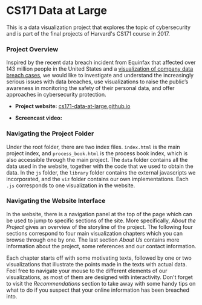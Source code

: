 # CS171 Data at Large

This is a data visualization project that explores the topic of cybersecurity and is part of the final projects of Harvard's CS171 course in 2017. 



### Project Overview

Inspired by the recent data breach incident from Equinfax that affected over 143 million people in the United States and a [visualization of company data breach cases](http://www.informationisbeautiful.net/visualizations/worlds-biggest-data-breaches-hacks/), we would like to investigate and understand the increasingly serious issues with data breaches, use visualizations to raise the public’s awareness in monitoring the safety of their personal data, and offer approaches in cybersecurity protection. 

- **Project website:** [cs171-data-at-large.github.io](https://cs171-data-at-large.github.io)


- **Screencast video:** 



### **Navigating the Project Folder** 

Under the root folder, there are two index files. `index.html` is the main project index, and `process_book.html` is the process book index, which is also accessible through the main project. The `data` folder contains all the data used in the website, together with the code that we used to obtain the data. In the `js` folder, the `library` folder contains the external javascripts we incorporated, and the `viz` folder contains our own implementations. Each `.js` corresponds to one visualization in the website. 



### **Navigating the Website Interface** 

In the website, there is a navigation panel at the top of the page which can be used to jump to specific sections of the site. More specifically, *About the Project* gives an overview of the storyline of the project. The following four sections correspond to four main visualization chapters which you can browse through one by one. The last section *About Us* contains more information about the project, some references and our contact information.

Each chapter starts off with some motivating texts, followed by one or two visualizations that illustrate the points made in the texts with actual data. Feel free to navigate your mouse to the different elements of our visualizations, as most of them are designed with interactivity. Don't forget to visit the *Recommendations* section to take away with some handy tips on what to do if you suspect that your online information has been breached into.









